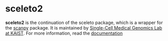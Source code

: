 # sceleto2

**sceleto2** is the continuation of the sceleto package, which is a wrapper for the [scanpy](https://scanpy.readthedocs.io/en/stable/) package. It is maintained by [Single-Cell Medical Genomics Lab at KAIST](https://sites.google.com/view/scmglkaist). For more information, read the [documentation](https://sceleto.readthedocs.io)